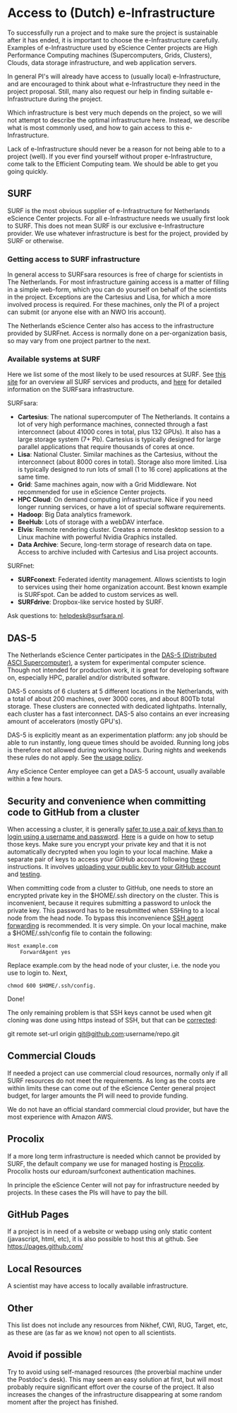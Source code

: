 # Access to (Dutch) e-Infrastructure

To successfully run a project and to make sure the project is sustainable after it has ended, it is important to choose the e-Infrastructure carefully. Examples of e-Infrastructure used by eScience Center projects are High Performance Computing machines (Supercomputers, Grids, Clusters), Clouds, data storage infrastructure, and web application servers.

In general PI's will already have access to (usually local) e-Infrastructure, and are encouraged to think about what e-Infrastructure they need in the project proposal. Still, many also request our help in finding suitable e-Infrastructure during the project.

Which infrastructure is best very much depends on the project, so we will not attempt to describe the optimal infrastructure here. Instead, we describe what is most commonly used, and how to gain access to this e-Infrastructure.

Lack of e-Infrastructure should never be a reason for not being able to to a project (well). If you ever find yourself without proper e-Infrastructure, come talk to the Efficient Computing team. We should be able to get you going quickly.

## SURF

SURF is the most obvious supplier of e-Infrastructure for Netherlands eScience Center projects. For all e-Infrastructure needs we usually first look to SURF. This does not mean SURF is our exclusive e-Infrastructure provider. We use whatever infrastructure is best for the project, provided by SURF or otherwise.

<!--
### New project meeting with SURF

It is not always apparent what is available at SURF, under what conditions machines can be used, etc. Also SURF is more than willing to try to accommodate any special requests from projects, _if_ some lead-time is available before the infrastructure is actually needed.

Once we have a good idea of what e-Infrastructure is required in a project (probably some time after the official start of a project), a meeting with SURF is held to see what infrastructure needs can be filled with SURF infrastructure. The first point of contact is Jan Bot (jan.bot@surfsara.nl) who works at SURFsara, and across the hall from our office. For now please also invite Niels Drost to the meeting, and perhaps bring your coordinator.
-->

### Getting access to SURF infrastructure

In general access to SURFsara resources is free of charge for scientists in The Netherlands. For most infrastructure gaining access is a matter of filling in a simple web-form, which you can do yourself on behalf of the scientists in the project. Exceptions are the Cartesius and Lisa, for which a more involved process is required. For these machines, only the PI of a project can submit (or anyone else with an NWO Iris account).

The Netherlands eScience Center also has access to the infrastructure provided by SURFnet. Access is normally done on a per-organization basis, so may vary from one project partner to the next.

### Available systems at SURF

Here we list some of the most likely to be used resources at SURF. See [this site](https://www.surf.nl/en/services-and-products) for an overview all SURF services and products, and [here](https://userinfo.surfsara.nl/systems) for detailed information on the SURFsara infrastructure.

SURFsara:

- **Cartesius**: The national supercomputer of The Netherlands. It contains a lot of very high performance machines, connected through a fast interconnect (about 41000 cores in total, plus 132 GPUs). It also has a large storage system (7+ Pb). Cartesius is typically designed for large parallel applications that require thousands of cores at once.
- **Lisa**: National Cluster. Similar machines as the Cartesius, without the interconnect (about 8000 cores in total). Storage also more limited. Lisa is typically designed to run lots of small (1 to 16 core) applications at the same time.
- **Grid**: Same machines again, now with a Grid Middleware. Not recommended for use in eScience Center projects.
- **HPC Cloud**: On demand computing infrastructure. Nice if you need longer running services, or have a lot of special software requirements.
- **Hadoop**: Big Data analytics framework.
- **BeeHub**: Lots of storage with a webDAV interface.
- **Elvis**: Remote rendering cluster. Creates a remote desktop session to a Linux machine with powerful Nvidia Graphics installed.
- **Data Archive**: Secure, long-term storage of research data on tape. Access to archive included with Cartesius and Lisa project accounts.

SURFnet:

- **SURFconext**: Federated identity management. Allows scientists to login to services using their home organization account. Best known example is SURFspot. Can be added to custom services as well.
- **SURFdrive**: Dropbox-like service hosted by SURF.

Ask questions to: helpdesk@surfsara.nl.

## DAS-5

The Netherlands eScience Center participates in the [DAS-5 (Distributed ASCI Supercomputer)](http://www.cs.vu.nl/das5), a system for experimental computer science. Though not intended for production work, it is great for developing software on, especially HPC, parallel and/or distributed software.

DAS-5 consists of 6 clusters at 5 different locations in the Netherlands, with a total of about 200 machines, over 3000 cores, and about 800Tb total storage. These clusters are connected with dedicated lightpaths. Internally, each cluster has a fast interconnect. DAS-5 also contains an ever increasing amount of accelerators (mostly GPU's).

DAS-5 is explicitly meant as an experimentation platform: any job should be able to run instantly, long queue times should be avoided. Running long jobs is therefore not allowed during working hours. During nights and weekends these rules do not apply. See [the usage policy](http://www.cs.vu.nl/das5/usage.shtml).

Any eScience Center employee can get a DAS-5 account, usually available within a few hours.

## Security and convenience when committing code to GitHub from a cluster

When accessing a cluster, it is generally [safer to use a pair of keys than to login using a username and password](https://superuser.com/questions/303358/why-is-ssh-key-authentication-better-than-password-authentication). [Here](https://www.cyberciti.biz/faq/how-to-set-up-ssh-keys-on-linux-unix/) is a guide on how to setup those keys. Make sure you encrypt your private key and that it is not automatically decrypted when you login to your local machine.
Make a separate pair of keys to access your GitHub account following [these](https://help.github.com/articles/generating-a-new-ssh-key-and-adding-it-to-the-ssh-agent/) instructions. It involves [uploading your public key to your GitHub account](https://help.github.com/articles/adding-a-new-ssh-key-to-your-github-account/) and [testing](https://help.github.com/articles/testing-your-ssh-connection/).

When committing code from a cluster to GitHub, one needs to store an encrypted private key in the $HOME/.ssh directory on the cluster. This is inconvenient, because it requires submitting a password to unlock the private key. This password has to be resubmitted when SSHing to a local node from the head node. To bypass this inconvenience [SSH agent forwarding](https://developer.github.com/guides/using-ssh-agent-forwarding/) is recommended. It is very simple. On your local machine, make a $HOME/.ssh/config file to contain the following:
```
Host example.com
    ForwardAgent yes
```
Replace example.com by the head node of your cluster, i.e. the node you use to login to.
Next,
```
chmod 600 $HOME/.ssh/config.
```
Done!

The only remaining problem is that SSH keys cannot be used when git cloning was done using https instead of SSH, but that can be [corrected](http://stackoverflow.com/questions/6565357/git-push-requires-username-and-password):

git remote set-url origin git@github.com:username/repo.git

## Commercial Clouds

If needed a project can use commercial cloud resources, normally only if all SURF resources do not meet the requirements. As long as the costs are within limits these can come out of the eScience Center general project budget, for larger amounts the PI will need to provide funding.

We do not have an official standard commercial cloud provider, but have the most experience with Amazon AWS.

## Procolix

If a more long term infrastructure is needed which cannot be provided by SURF, the default company we use for managed hosting is [Procolix](https://www.procolix.com/). Procolix hosts our eduroam/surfconext authentication machines.

In principle the eScience Center will not pay for infrastructure needed by projects. In these cases the PIs will have to pay the bill.

## GitHub Pages

If a project is in need of a website or webapp using only static content (javascript, html, etc), it is also possible to host this at github. See https://pages.github.com/

## Local Resources

A scientist may have access to locally available infrastructure.

## Other

This list does not include any resources from Nikhef, CWI, RUG, Target, etc, as these are (as far as we know) not open to all scientists.

## Avoid if possible

Try to avoid using self-managed resources (the proverbial machine under the Postdoc's desk). This may seem an easy solution at first, but will most probably require significant effort over the course of the project. It also increases the changes of the infrastructure disappearing at some random moment after the project has finished.
